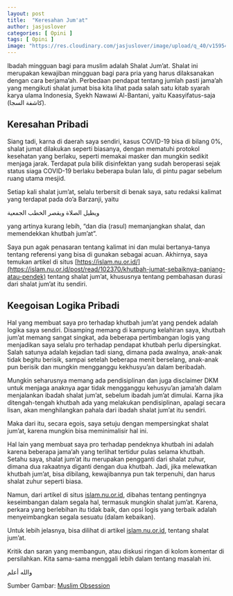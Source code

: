 ```yaml
---
layout: post
title:  "Keresahan Jum'at"
author: jasjuslover
categories: [ Opini ]
tags: [ Opini ]
image: "https://res.cloudinary.com/jasjuslover/image/upload/q_40/v1595493832/blog-husnikamal/private_i3alyv.jpg"
---
```


Ibadah mingguan bagi para muslim adalah Shalat Jum’at. Shalat ini merupakan kewajiban mingguan bagi para pria yang harus dilaksanakan dengan cara berjama’ah. Perbedaan pendapat tentang jumlah pasti jama’ah yang mengikuti shalat jumat bisa kita lihat pada salah satu kitab syarah karya ulama Indonesia, Syekh Nawawi Al-Bantani, yaitu Kaasyifatus-saja (كاشفة السجا).

## Keresahan Pribadi

Siang tadi, karna di daerah saya sendiri, kasus COVID-19 bisa di bilang 0%, shalat jumat dilakukan seperti biasanya, dengan mematuhi protokol kesehatan yang berlaku, seperti memakai masker dan mungkin sedikit menjaga jarak. Terdapat pula bilik disinfektan yang sudah beroperasi sejak status siaga COVID-19 berlaku beberapa bulan lalu, di pintu pagar sebelum ruang utama mesjid.

Setiap kali shalat jum’at, selalu terbersit di benak saya, satu redaksi kalimat yang terdapat pada do’a Barzanji, yaitu

ويطيل الصلاة ويقصر الخطب الجمعية

yang artinya kurang lebih, “dan dia (rasul) memanjangkan shalat, dan memendekkan khutbah jum’at”.

Saya pun agak penasaran tentang kalimat ini dan mulai bertanya-tanya tentang referensi yang bisa di gunakan sebagai acuan. Akhirnya, saya temukan artikel di situs [https://islam.nu.or.id/](https://islam.nu.or.id/post/read/102370/khutbah-jumat-sebaiknya-panjang-atau-pendek) tentang shalat jum’at, khususnya tentang pembahasan durasi dari shalat jum’at itu sendiri.

## Keegoisan Logika Pribadi

Hal yang membuat saya pro terhadap khutbah jum’at yang pendek adalah logika saya sendiri. Disamping memang di kampung kelahiran saya, khutbah jum’at memang sangat singkat, ada beberapa pertimbangan logis yang menjadikan saya selalu pro terhadap pendapat khutbah perlu dipersingkat. Salah satunya adalah kejadian tadi siang, dimana pada awalnya, anak-anak tidak begitu berisik, sampai setelah beberapa menit berselang, anak-anak pun berisik dan mungkin mengganggu kekhusyu’an dalam beribadah.

Mungkin seharusnya memang ada pendisiplinan dan juga disclaimer DKM untuk menjaga anaknya agar tidak mengganggu kehusyu’an jama’ah dalam menjalankan ibadah shalat jum’at, sebelum ibadah jum’at dimulai. Karna jika ditengah-tengah khutbah ada yang melakukan pendisiplinan, apalagi secara lisan, akan menghilangkan pahala dari ibadah shalat jum’at itu sendiri.

Maka dari itu, secara egois, saya setuju dengan mempersingkat shalat jum’at, karena mungkin bisa meminimalisir hal ini.

Hal lain yang membuat saya pro terhadap pendeknya khutbah ini adalah karena beberapa jama’ah yang terlihat tertidur pulas selama khutbah. Setahu saya, shalat jum’at itu merupakan pengganti dari shalat zuhur, dimana dua rakaatnya diganti dengan dua khutbah. Jadi, jika melewatkan khutbah jum’at, bisa dibilang, kewajibannya pun tak terpenuhi, dan harus shalat zuhur seperti biasa.

Namun, dari artikel di situs [islam.nu.or.id](https://islam.nu.or.id/), dibahas tentang pentingnya keseimbangan dalam segala hal, termasuk mungkin shalat jum’at. Karena, perkara yang berlebihan itu tidak baik, dan opsi logis yang terbaik adalah menyeimbangkan segala sesuatu (dalam kebaikan).

Untuk lebih jelasnya, bisa dilihat di artikel [islam.nu.or.id](https://islam.nu.or.id/post/read/102370/khutbah-jumat-sebaiknya-panjang-atau-pendek), tentang shalat jum’at.

Kritik dan saran yang membangun, atau diskusi ringan di kolom komentar di persilahkan. Kita sama-sama menggali lebih dalam tentang masalah ini.

والله أعلم

Sumber Gambar: [Muslim Obsession](https://muslimobsession.com/ini-akibatnya-jika-tinggalkan-shalat-jumat/)
